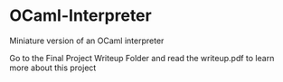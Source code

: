 # OCaml-Interpreter
Miniature version of an OCaml interpreter

Go to the Final Project Writeup Folder and read the writeup.pdf to learn more about this project
